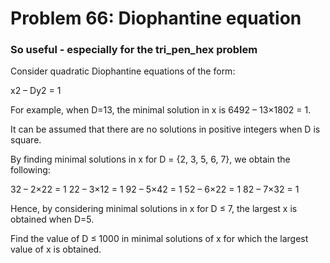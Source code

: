 # Problem 66: Diophantine equation

### So useful - especially for the tri_pen_hex problem

Consider quadratic Diophantine equations of the form:

x2 – Dy2 = 1

For example, when D=13, the minimal solution in x is 6492 – 13×1802 = 1.

It can be assumed that there are no solutions in positive integers when D is square.

By finding minimal solutions in x for D = {2, 3, 5, 6, 7}, we obtain the following:

32 – 2×22 = 1
22 – 3×12 = 1
92 – 5×42 = 1
52 – 6×22 = 1
82 – 7×32 = 1

Hence, by considering minimal solutions in x for D ≤ 7, the largest x is obtained when D=5.

Find the value of D ≤ 1000 in minimal solutions of x for which the largest value of x is obtained.
